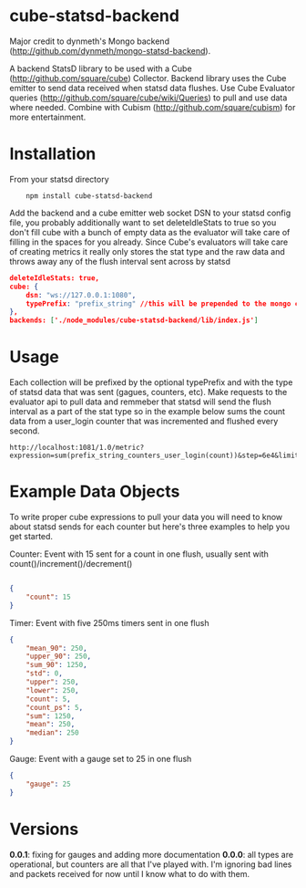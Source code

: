 cube-statsd-backend
===================

Major credit to dynmeth's Mongo backend (http://github.com/dynmeth/mongo-statsd-backend).


A backend StatsD library to be used with a Cube (http://github.com/square/cube) Collector. Backend library uses the Cube emitter to send data received when statsd data flushes. Use Cube Evaluator queries (http://github.com/square/cube/wiki/Queries) to pull and use data where needed. Combine with Cubism (http://github.com/square/cubism) for more entertainment.

Installation
============
From your statsd directory

```
    npm install cube-statsd-backend
```

Add the backend and a cube emitter web socket DSN to your statsd config file, you probably additionally want to set deleteIdleStats to true so you don't fill cube with a bunch of empty data as the evaluator will take care of filling in the spaces for you already. Since Cube's evaluators will take care of creating metrics it really only stores the stat type and the raw data and throws away any of the flush interval sent across by statsd

```json
deleteIdleStats: true,
cube: {
    dsn: "ws://127.0.0.1:1080",
    typePrefix: "prefix_string" //this will be prepended to the mongo collection so care on naming only [A-Za-z_]
},
backends: ['./node_modules/cube-statsd-backend/lib/index.js']
```


Usage
======

Each collection will be prefixed by the optional typePrefix and with the type of statsd data that was sent (gagues, counters, etc). Make requests to the evaluator api to pull data and remmeber that statsd will send the flush interval as a part of the stat type so in the example below sums the count data from a user_login counter that was incremented and flushed every second.

```
http://localhost:1081/1.0/metric?expression=sum(prefix_string_counters_user_login(count))&step=6e4&limit=100
```

Example Data Objects
===================

To write proper cube expressions to pull your data you will need to know about statsd sends for each counter but here's three examples to help you get started.

Counter: Event with 15 sent for a count in one flush, usually sent with count()/increment()/decrement()

```json

{
    "count": 15
}

```

Timer: Event with five 250ms timers sent in one flush

```json
{
    "mean_90": 250,
    "upper_90": 250,
    "sum_90": 1250,
    "std": 0,
    "upper": 250,
    "lower": 250,
    "count": 5,
    "count_ps": 5,
    "sum": 1250,
    "mean": 250,
    "median": 250
}
```

Gauge: Event with a gauge set to 25 in one flush

```json
{
    "gauge": 25
}
```

Versions
========


**0.0.1**: fixing for gauges and adding more documentation
**0.0.0**: all types are operational, but counters are all that I've played with. I'm ignoring bad lines and packets received for now until I know what to do with them.

